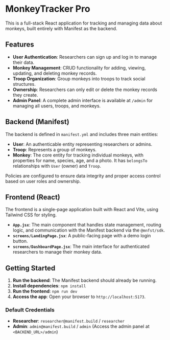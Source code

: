 # MonkeyTracker Pro

This is a full-stack React application for tracking and managing data about monkeys, built entirely with Manifest as the backend.

## Features

- **User Authentication**: Researchers can sign up and log in to manage their data.
- **Monkey Management**: CRUD functionality for adding, viewing, updating, and deleting monkey records.
- **Troop Organization**: Group monkeys into troops to track social structures.
- **Ownership**: Researchers can only edit or delete the monkey records they create.
- **Admin Panel**: A complete admin interface is available at `/admin` for managing all users, troops, and monkeys.

## Backend (Manifest)

The backend is defined in `manifest.yml` and includes three main entities:

- **User**: An authenticable entity representing researchers or admins.
- **Troop**: Represents a group of monkeys.
- **Monkey**: The core entity for tracking individual monkeys, with properties for name, species, age, and a photo. It has `belongsTo` relationships with `User` (owner) and `Troop`.

Policies are configured to ensure data integrity and proper access control based on user roles and ownership.

## Frontend (React)

The frontend is a single-page application built with React and Vite, using Tailwind CSS for styling.

- **`App.jsx`**: The main component that handles state management, routing logic, and communication with the Manifest backend via the `@mnfst/sdk`.
- **`screens/LandingPage.jsx`**: A public-facing page with a demo login button.
- **`screens/DashboardPage.jsx`**: The main interface for authenticated researchers to manage their monkey data.

## Getting Started

1.  **Run the backend**: The Manifest backend should already be running.
2.  **Install dependencies**: `npm install`
3.  **Run the frontend**: `npm run dev`
4.  **Access the app**: Open your browser to `http://localhost:5173`.

### Default Credentials

- **Researcher**: `researcher@manifest.build` / `researcher`
- **Admin**: `admin@manifest.build` / `admin` (Access the admin panel at `<BACKEND_URL>/admin`)
